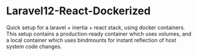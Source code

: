 # Laravel12-React-Dockerized
Quick setup for a laravel + inertia + react stack, using docker containers. This setup contains a production-ready container which uses volumes, and a local container which uses bindmounts for instant reflection of host system code changes.

